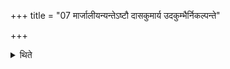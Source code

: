 +++
title = "07 मार्जालीयन्यन्तेऽष्टौ दासकुमार्य उदकुम्भैर्निकल्पन्ते"

+++

<details><summary>थिते</summary>

मार्जालीयन्यन्तेऽष्टौ दासकुमार्य उदकुम्भैर्निकल्पन्ते ७
</details>
